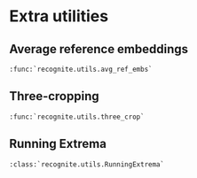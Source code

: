 # Extra utilities

## Average reference embeddings

```{eval-rst}
:func:`recognite.utils.avg_ref_embs`
```

## Three-cropping

```{eval-rst}
:func:`recognite.utils.three_crop`
```

## Running Extrema

```{eval-rst}
:class:`recognite.utils.RunningExtrema`
```
